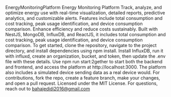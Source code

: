 EnergyMonitoringPlatform
Energy Monitoring Platform Track, analyze, and optimize energy use with real-time visualization, detailed reports, predictive analytics, and customizable alerts. Features include total consumption and cost tracking, peak usage identification, and device consumption comparison. Enhance efficiency and reduce costs sustainably. Built with NestJS, MongoDB, InfluxDB, and ReactJS, it includes total consumption and cost tracking, peak usage identification, and device consumption comparison. To get started, clone the repository, navigate to the project directory, and install dependencies using npm install. Install InfluxDB, run it with influxd, create an organization, bucket, and token, then update the .env file with these details. Use npm run start:2gether to start both the backend and frontend, and access the platform at http://localhost:3000. The platform also includes a simulated device sending data as a real device would. For contributions, fork the repo, create a feature branch, make your changes, and open a pull request. Licensed under the MIT License. For questions, reach out to bahajedidi2016@gmail.com
